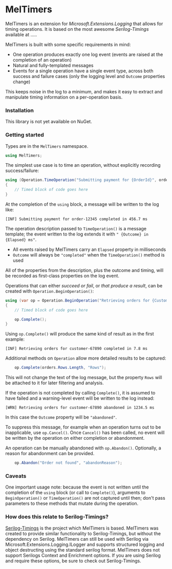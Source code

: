 # MelTimers

MelTimers is an extension for *Microsoft.Extensions.Logging* that allows for timing operations. 
It is based on the most awesome _Serilog-Timings_ available at .....  


MelTimers is built with some specific requirements in mind:

 * One operation produces exactly one log event (events are raised at the completion of an operation)
 * Natural and fully-templated messages
 * Events for a single operation have a single event type, across both success and failure cases (only the logging level and `Outcome` properties change)

This keeps noise in the log to a minimum, and makes it easy to extract and manipulate timing 
information on a per-operation basis.

### Installation

This library is not yet available on NuGet.

### Getting started

Types are in the `MelTimers` namespace.

```csharp
using MelTimers;
```

The simplest use case is to time an operation, without explicitly recording success/failure:

```csharp
using (Operation.TimeOperation("Submitting payment for {OrderId}", order.Id))
{
    // Timed block of code goes here
}
```

At the completion of the `using` block, a message will be written to the log like:

```
[INF] Submitting payment for order-12345 completed in 456.7 ms
```

The operation description passed to `TimeOperation()` is a message template; the event written to the log
extends it with `" {Outcome} in {Elapsed} ms"`.

 * All events raised by MelTimers carry an `Elapsed` property in milliseconds
 * `Outcome` will always be `"completed"` when the `TimeOperation()` method is used

All of the properties from the description, plus the outcome and timing, will be recorded as
first-class properties on the log event.

Operations that can either _succeed or fail_, or _that produce a result_, can be created with
`Operation.BeginOperation()`:

```csharp
using (var op = Operation.BeginOperation("Retrieving orders for {CustomerId}", customer.Id))
{
	// Timed block of code goes here

	op.Complete();
}
```

Using `op.Complete()` will produce the same kind of result as in the first example:

```
[INF] Retrieving orders for customer-67890 completed in 7.8 ms
```

Additional methods on `Operation` allow more detailed results to be captured:

```csharp
    op.Complete(orders.Rows.Length, "Rows");
```

This will not change the text of the log message, but the property `Rows` will be attached to it for
later filtering and analysis.

If the operation is not completed by calling `Complete()`, it is assumed to have failed and a
warning-level event will be written to the log instead:

```
[WRN] Retrieving orders for customer-67890 abandoned in 1234.5 ms
```

In this case the `Outcome` property will be `"abandoned"`.

To suppress this message, for example when an operation turns out to be inapplicable, use
`op.Cancel()`. Once `Cancel()` has been called, no event will be written by the operation on
either completion or abandonment.

An operation can be manually abandoned with `op.Abandon()`. Optionally, a reason for abandonment 
can be provided.

```csharp
	op.Abandon("Order not found", "abandonReason");
```

### Caveats

One important usage note: because the event is not written until the completion of the `using` block
(or call to `Complete()`), arguments to `BeginOperation()` or `TimeOperation()` are not captured until then; don't
pass parameters to these methods that mutate during the operation.

### How does this relate to Serilog-Timings?

[Serilog-Timings](https://github.com/nblumhardt/serilog-timings) is the project which MelTimers is based.
MelTimers was created to provide similar functionality to Serilog-Timings, but without the dependency on Serilog.
MelTimers can still be used with Serilog via Microsoft.Extensions.Logging.ILogger and supports structured logging 
and object destructing using the standard serilog format. MelTimers does not support Serilogs Context and 
Enrichment options. If you are using Serilog and require these options, be sure to check out Serilog-Timings. 